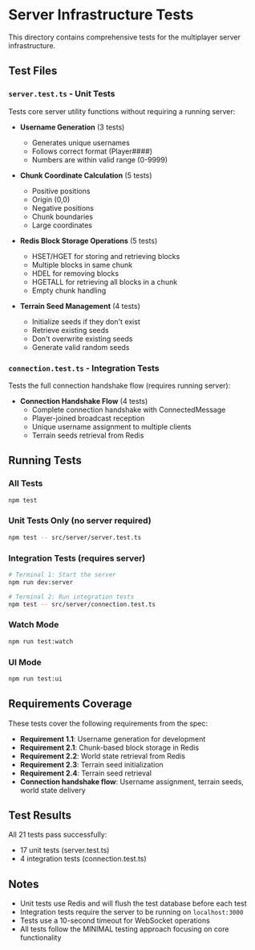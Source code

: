 # Server Infrastructure Tests

This directory contains comprehensive tests for the multiplayer server infrastructure.

## Test Files

### `server.test.ts` - Unit Tests

Tests core server utility functions without requiring a running server:

- **Username Generation** (3 tests)

  - Generates unique usernames
  - Follows correct format (Player####)
  - Numbers are within valid range (0-9999)

- **Chunk Coordinate Calculation** (5 tests)

  - Positive positions
  - Origin (0,0)
  - Negative positions
  - Chunk boundaries
  - Large coordinates

- **Redis Block Storage Operations** (5 tests)

  - HSET/HGET for storing and retrieving blocks
  - Multiple blocks in same chunk
  - HDEL for removing blocks
  - HGETALL for retrieving all blocks in a chunk
  - Empty chunk handling

- **Terrain Seed Management** (4 tests)
  - Initialize seeds if they don't exist
  - Retrieve existing seeds
  - Don't overwrite existing seeds
  - Generate valid random seeds

### `connection.test.ts` - Integration Tests

Tests the full connection handshake flow (requires running server):

- **Connection Handshake Flow** (4 tests)
  - Complete connection handshake with ConnectedMessage
  - Player-joined broadcast reception
  - Unique username assignment to multiple clients
  - Terrain seeds retrieval from Redis

## Running Tests

### All Tests

```bash
npm test
```

### Unit Tests Only (no server required)

```bash
npm test -- src/server/server.test.ts
```

### Integration Tests (requires server)

```bash
# Terminal 1: Start the server
npm run dev:server

# Terminal 2: Run integration tests
npm test -- src/server/connection.test.ts
```

### Watch Mode

```bash
npm run test:watch
```

### UI Mode

```bash
npm run test:ui
```

## Requirements Coverage

These tests cover the following requirements from the spec:

- **Requirement 1.1**: Username generation for development
- **Requirement 2.1**: Chunk-based block storage in Redis
- **Requirement 2.2**: World state retrieval from Redis
- **Requirement 2.3**: Terrain seed initialization
- **Requirement 2.4**: Terrain seed retrieval
- **Connection handshake flow**: Username assignment, terrain seeds, world state delivery

## Test Results

All 21 tests pass successfully:

- 17 unit tests (server.test.ts)
- 4 integration tests (connection.test.ts)

## Notes

- Unit tests use Redis and will flush the test database before each test
- Integration tests require the server to be running on `localhost:3000`
- Tests use a 10-second timeout for WebSocket operations
- All tests follow the MINIMAL testing approach focusing on core functionality
